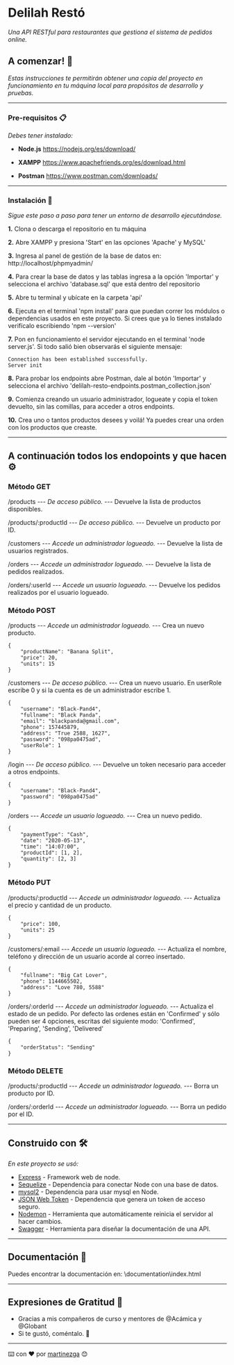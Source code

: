 # Delilah Restó

_Una API RESTful para restaurantes que gestiona el sistema de pedidos online._

## A comenzar! 🚀

_Estas instrucciones te permitirán obtener una copia del proyecto en funcionamiento en tu máquina local para propósitos de desarrollo y pruebas._

---
### **Pre-requisitos** 📋

_Debes tener instalado:_

* **Node.js** https://nodejs.org/es/download/

* **XAMPP** https://www.apachefriends.org/es/download.html

* **Postman** https://www.postman.com/downloads/ 

---
### **Instalación** 🔧

_Sigue este paso a paso para tener un entorno de desarrollo ejecutándose._

**1.** Clona o descarga el repositorio en tu máquina

**2.** Abre XAMPP y presiona 'Start' en las opciones 'Apache' y MySQL'

**3.** Ingresa al panel de gestión de la base de datos en: http://localhost/phpmyadmin/

**4.** Para crear la base de datos y las tablas ingresa a la opción 'Importar' y selecciona el archivo 'database.sql' que está dentro del repositorio

**5.** Abre tu terminal y ubícate en la carpeta 'api'

**6.** Ejecuta en el terminal 'npm install' para que puedan correr los módulos o dependencias usados en este proyecto. Si crees que ya lo tienes instalado verifícalo escribiendo 'npm --version'

**7.** Pon en funcionamiento el servidor ejecutando en el terminal 'node server.js'. Si todo salió bien observarás el siguiente mensaje:
```
Connection has been established successfully.
Server init
```
**8.** Para probar los endpoints abre Postman, dale al botón 'Importar' y selecciona el archivo 'delilah-resto-endpoints.postman_collection.json'

**9.** Comienza creando un usuario administrador, logueate y copia el token devuelto, sin las comillas, para acceder a otros endpoints.

**10.** Crea uno o tantos productos desees y voilá! Ya puedes crear una orden con los productos que creaste.

---
## A continuación todos los endopoints y que hacen ⚙️

### **Método GET**

/products --- _De acceso público._ --- Devuelve la lista de productos disponibles.

/products/:productId --- _De acceso público._ --- Devuelve un producto por ID.

/customers --- _Accede un administrador logueado._ --- Devuelve la lista de usuarios registrados.

/orders --- _Accede un administrador logueado._ --- Devuelve la lista de pedidos realizados.

/orders/:userId --- _Accede un usuario logueado._ --- Devuelve los pedidos realizados por el usuario logueado.

### **Método POST**

/products --- _Accede un administrador logueado._ --- Crea un nuevo producto.
```
{
	"productName": "Banana Split",
	"price": 20,
	"units": 15
}
```

/customers --- _De acceso público._ --- Crea un nuevo usuario. En userRole escribe 0 y si la cuenta es de un administrador escribe 1.
```
{
    "username": "Black-Pand4",
    "fullname": "Black Panda",
    "email": "blackpanda@gmail.com",
    "phone": 157445879,
    "address": "True 2588, 1627",
    "password": "098pa0475ad",
    "userRole": 1
}
```
/login --- _De acceso público._ --- Devuelve un token necesario para acceder a otros endpoints.
```
{
	"username": "Black-Pand4",
	"password": "098pa0475ad"
}
```

/orders --- _Accede un usuario logueado._ --- Crea un nuevo pedido.
```
{
	"paymentType": "Cash",
	"date": "2020-05-13",
	"time": "14:07:00",
	"productId": [1, 2],
	"quantity": [2, 3]
}
```

### **Método PUT**

/products/:productId --- _Accede un administrador logueado._ --- Actualiza el precio y cantidad de un producto.
```
{
	"price": 100,
	"units": 25
}
```
/customers/:email --- _Accede un usuario logueado._ --- Actualiza el nombre, teléfono y dirección de un usuario acorde al correo insertado.
```
{
    "fullname": "Big Cat Lover",
    "phone": 1144665502,
    "address": "Love 780, 5588"
}
```
/orders/:orderId --- _Accede un administrador logueado._ --- Actualiza el estado de un pedido. Por defecto las ordenes están en 'Confirmed' y sólo pueden ser 4 opciones, escritas del siguiente modo: 'Confirmed', 'Preparing', 'Sending', 'Delivered'
```
{
	"orderStatus": "Sending"
}
```

### **Método DELETE**

/products/:productId --- _Accede un administrador logueado._ --- Borra un producto por ID.

/orders/:orderId --- _Accede un administrador logueado._ --- Borra un pedido por el ID.

---
## Construido con 🛠️

_En este proyecto se usó:_

* [Express](https://www.npmjs.com/package/express) - Framework web de node.
* [Sequelize](https://www.npmjs.com/package/sequelize) - Dependencia para conectar Node con una base de datos.
* [mysql2](https://www.npmjs.com/package/mysql2) - Dependencia para usar mysql en Node.
* [JSON Web Token](https://www.npmjs.com/package/jsonwebtoken) - Dependencia que genera un token de acceso seguro.
* [Nodemon](https://www.npmjs.com/package/nodemon) - Herramienta que automáticamente reinicia el servidor al hacer cambios.
* [Swagger](https://swagger.io/) - Herramienta para diseñar la documentación de una API.
---
## Documentación 📖

Puedes encontrar la documentación en: \documentation\index.html

---
## Expresiones de Gratitud 🎁

* Gracias a mis compañeros de curso y mentores de @Acámica y @Globant
* Si te gustó, coméntalo. 📢

---
⌨️ con ❤️ por [martinezga](https://github.com/martinezga) 😊
